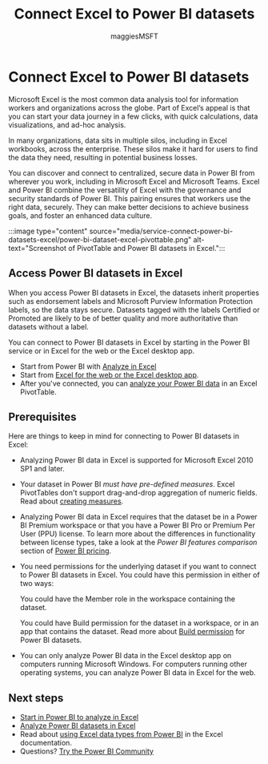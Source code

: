 ﻿---
title: Connect Excel to Power BI datasets 
description: Power BI makes it easy for you to discover and connect to centralized and secure data from wherever you work, including Microsoft Excel and Microsoft Teams.
author: maggiesMSFT
ms.author: maggies
ms.reviewer: ikedeagu
ms.service: powerbi
ms.subservice: pbi-collaborate-share
ms.topic: conceptual
ms.date: 05/16/2022
LocalizationGroup: Share your work
---
# Connect Excel to Power BI datasets

Microsoft Excel is the most common data analysis tool for information workers and organizations across the globe. Part of Excel’s appeal is that you can start your data journey in a few clicks, with quick calculations, data visualizations, and ad-hoc analysis. 

In many organizations, data sits in multiple silos, including in Excel workbooks, across the enterprise. These silos make it hard for users to find the data they need, resulting in potential business losses.

You can discover and connect to centralized, secure data in Power BI from wherever you work, including in Microsoft Excel and Microsoft Teams. Excel and Power BI combine the versatility of Excel with the governance and security standards of Power BI. This pairing ensures that workers use the right data, securely. They can make better decisions to achieve business goals, and foster an enhanced data culture.

:::image type="content" source="media/service-connect-power-bi-datasets-excel/power-bi-dataset-excel-pivottable.png" alt-text="Screenshot of PivotTable and Power BI datasets in Excel.":::

## Access Power BI datasets in Excel 

When you access Power BI datasets in Excel, the datasets inherit properties such as endorsement labels and Microsoft Purview Information Protection labels, so the data stays secure. Datasets tagged with the labels Certified or Promoted are likely to be of better quality and more authoritative than datasets without a label.

You can connect to Power BI datasets in Excel by starting in the Power BI service or in Excel for the web or the Excel desktop app.  

- Start from Power BI with [Analyze in Excel](service-analyze-in-excel.md) 
- Start from [Excel for the web or the Excel desktop app](service-connect-excel-power-bi-datasets.md).
- After you've connected, you can [analyze your Power BI data](service-analyze-power-bi-datasets-excel.md) in an Excel PivotTable.

## Prerequisites

Here are things to keep in mind for connecting to Power BI datasets in Excel:

- Analyzing Power BI data in Excel is supported for Microsoft Excel 2010 SP1 and later.
- Your dataset in Power BI *must have pre-defined measures*. Excel PivotTables don't support drag-and-drop aggregation of numeric fields. Read about [creating measures](../transform-model/desktop-measures.md).
- Analyzing Power BI data in Excel requires that the dataset be in a Power BI Premium workspace or that you have a Power BI Pro or Premium Per User (PPU) license. To learn more about the differences in functionality between license types, take a look at the _Power BI features comparison_ section of [Power BI pricing](https://powerbi.microsoft.com/pricing/).
- You need permissions for the underlying dataset if you want to connect to Power BI datasets in Excel. You could have this permission in either of two ways:

    You could have the Member role in the workspace containing the dataset.

    You could have Build permission for the dataset in a workspace, or in an app that contains the dataset. Read more about [Build permission](../connect-data/service-datasets-build-permissions.md) for Power BI datasets.

- You can only analyze Power BI data in the Excel desktop app on computers running Microsoft Windows. For computers running other operating systems, you can analyze Power BI data in Excel for the web.

## Next steps

- [Start in Power BI to analyze in Excel](service-analyze-in-excel.md)
- [Analyze Power BI datasets in Excel](service-analyze-power-bi-datasets-excel.md)
- Read about [using Excel data types from Power BI](https://support.office.com/article/use-excel-data-types-from-power-bi-preview-cd8938ce-f963-444d-b82a-7140848241e9) in the Excel documentation.
- Questions? [Try the Power BI Community](https://community.powerbi.com/)
